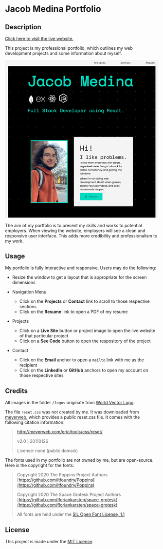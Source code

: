 # Jacob Medina Portfolio

## Description

[Click here to visit the live website.](https://jacob-medina.github.io/portfolio/)

This project is my professional portfolio, which outlines my web development projects and some information about myself.

![Portfolio Website Preview](./readme-assets/portfolio-preview.png)

The aim of my portfolio is to present my skills and works to potential employers. When viewing the website, employers will see a clean and responsive user interface. This adds more credibility and professionalism to my work.


## Usage

My portfolio is fully interactive and responsive. Users may do the following:
- Resize the window to get a layout that is appropriate for the screen dimensions

- Navigation Menu
  - Click on the **Projects** or **Contact** link to scroll to those respective sections
  - Click on the **Resume** link to open a PDF of my resume


- Projects
  - Click on a **Live Site** button or project image to open the live website of that particular project
  - Click on a **See Code** button to open the respository of the project

- Contact
  - Click on the **Email** anchor to open a `mailto` link with me as the recipient
  - Click on the **LinkedIn** or **GitHub** anchors to open my account on those respective sites

## Credits

All images in the folder `/logos` originate from [World Vector Logo](https://worldvectorlogo.com/).

The file `reset.css` was not created by me. It was downloaded from [meyerweb](https://meyerweb.com), which provides a public reset.css file. It comes with the following citation information:

> http://meyerweb.com/eric/tools/css/reset/ 
> 
> v2.0 | 20110126
>
>License: none (public domain)

The fonts used in my portfolio are not owned by me, but are open-source. Here is the copyright for the fonts:
> Copyright 2020 The Poppins Project Authors [https://github.com/itfoundry/Poppins](https://github.com/itfoundry/Poppins)
>
> Copyright 2020 The Space Grotesk Project Authors [https://github.com/floriankarsten/space-grotesk](https://github.com/floriankarsten/space-grotesk)
>
> All fonts are held under the [SIL Open Font License, 1.1](http://scripts.sil.org/cms/scripts/page.php?site_id=nrsi&id=OFL)


## License

This project is made under the [MIT License](./LICENSE).
